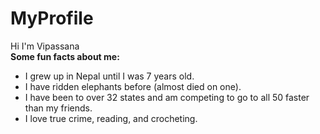 # MyProfile
Hi I'm Vipassana     
**Some fun facts about me:**   
- I grew up in Nepal until I was 7 years old.
- I have ridden elephants before (almost died on one).
- I have been to over 32 states and am competing to go to all 50 faster than my friends.
- I love true crime, reading, and crocheting.

